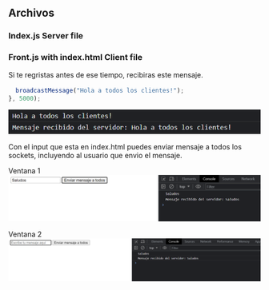 ## Archivos
### Index.js Server file
### Front.js with index.html Client file

Si te regristas antes de ese tiempo, recibiras este mensaje.

```javascript setTimeout(() => {
  broadcastMessage("Hola a todos los clientes!");
}, 5000);
```
![Resultado](image.png)

Con el input que esta en index.html puedes enviar mensaje a todos los sockets, incluyendo al usuario que envio el mensaje.

Ventana 1
![Ventana 1](image-1.png)

Ventana 2 
![Ventana 2](image-2.png)

